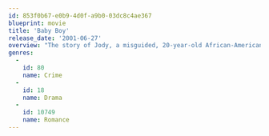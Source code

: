 ```yaml
---
id: 853f0b67-e0b9-4d0f-a9b0-03dc8c4ae367
blueprint: movie
title: 'Baby Boy'
release_date: '2001-06-27'
overview: "The story of Jody, a misguided, 20-year-old African-American who is really just a baby boy finally forced-kicking and screaming to face the commitments of real life. Streetwise and jobless, he has not only fathered two children by two different women-Yvette and Peanut but still lives with his own mother. He can't seem to strike a balance or find direction in his chaotic life."
genres:
  -
    id: 80
    name: Crime
  -
    id: 18
    name: Drama
  -
    id: 10749
    name: Romance
---
```

